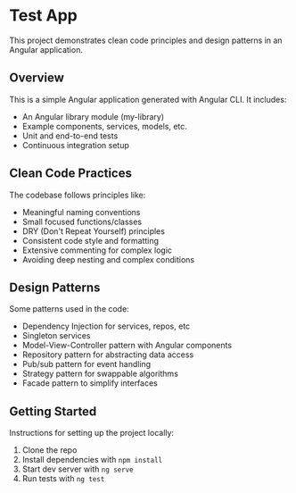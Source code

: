 # Test App

This project demonstrates clean code principles and design patterns in an Angular application. 

## Overview

This is a simple Angular application generated with Angular CLI. It includes:

- An Angular library module (my-library) 
- Example components, services, models, etc.
- Unit and end-to-end tests
- Continuous integration setup

## Clean Code Practices

The codebase follows principles like:

- Meaningful naming conventions
- Small focused functions/classes 
- DRY (Don't Repeat Yourself) principles
- Consistent code style and formatting
- Extensive commenting for complex logic
- Avoiding deep nesting and complex conditions

## Design Patterns

Some patterns used in the code:

- Dependency Injection for services, repos, etc
- Singleton services
- Model-View-Controller pattern with Angular components
- Repository pattern for abstracting data access
- Pub/sub pattern for event handling
- Strategy pattern for swappable algorithms
- Facade pattern to simplify interfaces

## Getting Started

Instructions for setting up the project locally:

1. Clone the repo
2. Install dependencies with `npm install`
3. Start dev server with `ng serve`
4. Run tests with `ng test` 
